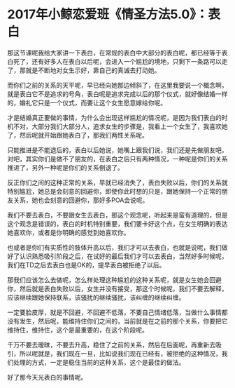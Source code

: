# 2017年小鲸恋爱班《情圣方法5.0》：表白

那这节课呢我给大家讲一下表白，在常规的表白中大部分的表白呢，都已经等于表白死了，还有好多人在表白以后呢，会进入一个尴尬的境地，只剩下一条路可以走了，那就是不断地对女生示好，靠自己的真诚去打动她。

而你们之前的关系的天平呢，早已经向她那边倾斜了，在这里我要说一个概念啊，就是表白它不是追求的号角，表白呢是追求完成以后的那个仪式，就好像结婚一样的，婚礼它只是一个仪式，而要让这个女生愿意嫁给你呢。

才是结婚真正要做的事情，为什么会出现这样尴尬的情况呢，是因为我们表白的时机不对，大部分我们大部分人，追求女生的步骤是，我看上一个女生了，我喜欢她了，然后呢就开始跟她表白了，那我们两性关系呢。

只能推进是不能退后的，表白以后她说，她嘴上跟我们说，我们还是先做朋友吧，对吧，其实你们是做不了朋友的，在表白之后只有两种情况，一种呢是你们的关系推进了，另外一种呢是你们的关系倒退了。

反正你们之间的这种正常的关系，早就已经消失了，表白失败以后，你们的关系就特别尴尬，她总是会刻意的回避你，即使你此时想的只是，跟她保持一个正常的朋友关系，她也会刻意的回避你，那好多POA会说呢。

我们不要去表白，不要跟女生去表白，那这个观念呢，听起来是蛮有道理的，但是这个观念是错误的，表白的时机特别重要，我们要卡好这个点，在女生明确的表达她喜欢你，或者是你明确的感觉到她喜欢你。

也或者是你们有实质性的肢体升高以后，我们才可以去表白，也就是说呢，我们做好了认识熟悉吸引阶段之后，在试好的最后我们才可以去表白，当然好多时候呢，我们在TD之后去表白也是OK的，提早表白被拒绝了以后。

那我们应该怎么去做呢，怎么样处理这种尴尬的这种关系呢，就是女生她会回避你，然后就是表白失败以后，女生并没有接受，那这个时候呢，我们不要去解释，应该继续跟她保持联系，该骚扰的继续骚扰，该纠缠的继续纠缠。

一定要脸皮厚，就是不回避，不回避不低落，不要自己情绪低落，当做什么事情都没有发生，然后呢，能维持住你们之间的，当前就是在之前的那个关系，你要把它维持住，维持住，这个是最重要的，在这个阶段呢。

千万不要去暧昧，不要去升高，稳住了之前的关系，然后在后面呢，再重新去吸引，所以呢就是，我们现在一旦，比如说我们现在已经有，被拒绝的这种情况，我们处理的方式，一定是稳住当前的这种关系，这个是最佳的做法。

好了那今天光表白的事情呢。